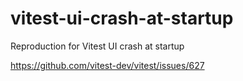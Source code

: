 # vitest-ui-crash-at-startup

Reproduction for Vitest UI crash at startup

https://github.com/vitest-dev/vitest/issues/627
